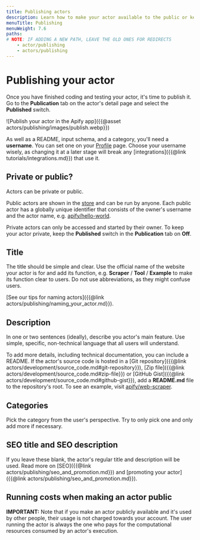```yaml
---
title: Publishing actors
description: Learn how to make your actor available to the public or keep it private. Prepare your actor for Apify Store with a description and README file.
menuTitle: Publishing
menuWeight: 7.6
paths:
# NOTE: IF ADDING A NEW PATH, LEAVE THE OLD ONES FOR REDIRECTS
    - actor/publishing
    - actors/publishing
---
```


# Publishing your actor

Once you have finished coding and testing your actor, it's time to publish it. Go to the **Publication** tab on the actor's detail page and select the **Published** switch.

![Publish your actor in the Apify app]({{@asset actors/publishing/images/publish.webp}})

As well as a README, input schema, and a category, you'll need a **username**. You can set one on your [Profile](https://my.apify.com/account#/profile) page. Choose your username wisely, as changing it at a later stage will break any [integrations]({{@link tutorials/integrations.md}}) that use it.

## Private or public?

Actors can be private or public.

Public actors are shown in the [store](https://apify.com/store) and can be run by anyone. Each public actor has a globally unique identifier that consists of the owner's username and the actor name, e.g. [apify/hello-world](https://apify.com/apify/hello-world).

Private actors can only be accessed and started by their owner. To keep your actor private, keep the **Published** switch in the **Publication** tab on **Off**.

## Title

The title should be simple and clear. Use the official name of the website your actor is for and add its function, e.g. **Scraper** / **Tool** / **Example** to make its function clear to users. Do not use abbreviations, as they might confuse users.

[See our tips for naming actors]({{@link actors/publishing/naming_your_actor.md}}).

## Description

In one or two sentences (ideally), describe you actor's main feature. Use simple, specific, non-technical language that all users will understand.

To add more details, including technical documentation, you can include a README. If the actor's source code is hosted in a [Git repository]({{@link actors/development/source_code.md#git-repository}}), [Zip file]({{@link actors/development/source_code.md#zip-file}}) or [GitHub Gist]({{@link actors/development/source_code.md#github-gist}}), add a **README.md** file to the repository's root. To see an example, visit [apify/web-scraper](https://apify.com/apify/web-scraper).

## Categories

Pick the category from the user's perspective. Try to only pick one and only add more if necessary.

## SEO title and SEO description

If you leave these blank, the actor's regular title and description will be used. Read more on [SEO]({{@link actors/publishing/seo_and_promotion.md}}) and [promoting your actor]({{@link actors/publishing/seo_and_promotion.md}}).

## Running costs when making an actor public

**IMPORTANT:** Note that if you make an actor publicly available and it's used by other people, their usage is not charged towards your account. The user running the actor is always the one who pays for the computational resources consumed by an actor's execution.

